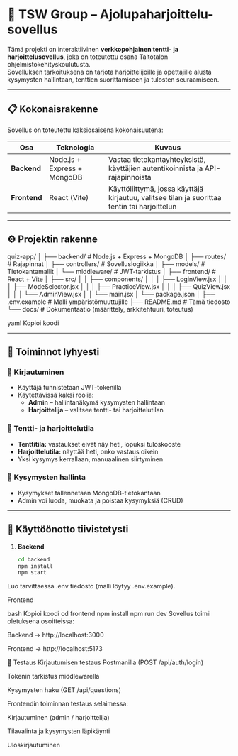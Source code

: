 # 🧠 TSW Group – Ajolupaharjoittelu-sovellus

Tämä projekti on interaktiivinen **verkkopohjainen tentti- ja harjoittelusovellus**, joka on toteutettu osana Taitotalon ohjelmistokehityskoulutusta.  
Sovelluksen tarkoituksena on tarjota harjoittelijoille ja opettajille alusta kysymysten hallintaan, tenttien suorittamiseen ja tulosten seuraamiseen.

---

## 📋 Kokonaisrakenne

Sovellus on toteutettu kaksiosaisena kokonaisuutena:

| Osa | Teknologia | Kuvaus |
|------|-------------|--------|
| **Backend** | Node.js + Express + MongoDB | Vastaa tietokantayhteyksistä, käyttäjien autentikoinnista ja API-rajapinnoista |
| **Frontend** | React (Vite) | Käyttöliittymä, jossa käyttäjä kirjautuu, valitsee tilan ja suorittaa tentin tai harjoittelun |

---

## ⚙️ Projektin rakenne

quiz-app/
│
├── backend/ # Node.js + Express + MongoDB
│ ├── routes/ # Rajapinnat
│ ├── controllers/ # Sovelluslogiikka
│ ├── models/ # Tietokantamallit
│ └── middleware/ # JWT-tarkistus
│
├── frontend/ # React + Vite
│ ├── src/
│ │ ├── components/
│ │ │ ├── LoginView.jsx
│ │ │ ├── ModeSelector.jsx
│ │ │ ├── PracticeView.jsx
│ │ │ ├── QuizView.jsx
│ │ │ └── AdminView.jsx
│ │ └── main.jsx
│ └── package.json
│
├── .env.example # Malli ympäristömuuttujille
├── README.md # Tämä tiedosto
└── docs/ # Dokumentaatio (määrittely, arkkitehtuuri, toteutus)

yaml
Kopioi koodi

---

## 🧩 Toiminnot lyhyesti

### 🔐 Kirjautuminen
- Käyttäjä tunnistetaan JWT-tokenilla
- Käytettävissä kaksi roolia:
  - **Admin** – hallintanäkymä kysymysten hallintaan  
  - **Harjoittelija** – valitsee tentti- tai harjoittelutilan

### 🧠 Tentti- ja harjoittelutila
- **Tenttitila:** vastaukset eivät näy heti, lopuksi tuloskooste  
- **Harjoittelutila:** näyttää heti, onko vastaus oikein  
- Yksi kysymys kerrallaan, manuaalinen siirtyminen

### 💾 Kysymysten hallinta
- Kysymykset tallennetaan MongoDB-tietokantaan  
- Admin voi luoda, muokata ja poistaa kysymyksiä (CRUD)

---

## 🧭 Käyttöönotto tiivistetysti

1. **Backend**
   ```bash
   cd backend
   npm install
   npm start
Luo tarvittaessa .env tiedosto (malli löytyy .env.example).

Frontend

bash
Kopioi koodi
cd frontend
npm install
npm run dev
Sovellus toimii oletuksena osoitteissa:

Backend → http://localhost:3000

Frontend → http://localhost:5173

🧪 Testaus
Kirjautumisen testaus Postmanilla (POST /api/auth/login)

Tokenin tarkistus middlewarella

Kysymysten haku (GET /api/questions)

Frontendin toiminnan testaus selaimessa:

Kirjautuminen (admin / harjoittelija)

Tilavalinta ja kysymysten läpikäynti

Uloskirjautuminen

